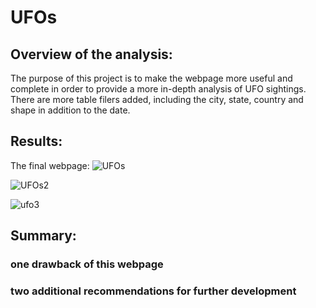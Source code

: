 # UFOs
## Overview of the analysis:

The purpose of this project is to make the webpage more useful and complete in order to provide a more in-depth analysis of UFO sightings. There are more table filers added, including the city, state, country and shape in addition to the date.   

## Results:
The final webpage:
![UFOs](https://user-images.githubusercontent.com/102264298/173682009-270ad802-bb22-4ffe-95f3-5c9ae86c30a9.png)

![UFOs2](https://user-images.githubusercontent.com/102264298/173682019-22c2ba5c-6b1d-41eb-8b1b-877ad103afe5.png)



![ufo3](https://user-images.githubusercontent.com/102264298/173682037-9cd30c50-a088-4406-88a1-df7a346ad906.png)

## Summary:

### one drawback of this webpage


### two additional recommendations for further development
